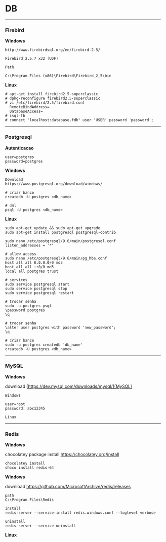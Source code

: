 # DB

---

### Firebird

**Windows**

```text
http://www.firebirdsql.org/en/firebird-2-5/

Firebird 2.5.7 x32 (UDF)

Path

C:\Program Files (x86)\Firebird\Firebird_2_5\bin
```

**Linux**

```text
# apt-get install firebird2.5-superclassic
# dpkg-reconfigure firebird2.5-superclassic
# vi /etc/firebird/2.5/firebird.conf
  RemoteBindAddress=
  DatabaseAccess=
# isql-fb
# connect "localhost:database.fdb" user 'USER' password 'password';
```

---

### Postgresql

**Autenticacao**

```text
user=postgres
password=postgres
```

**Windows**

```text
Download
https://www.postgresql.org/download/windows/

# criar banco
createdb -U postgres <db_name>

# dml
psql -U postgres <db_name>
```

**Linux**

```text
sudo apt-get update && sudo apt-get upgrade
sudo apt-get install postgresql postgresql-contrib

sudo nano /etc/postgresql/9.6/main/postgresql.conf
listen_addresses = '*'

# allow access
sudo nano /etc/postgresql/9.6/main/pg_hba.conf
host all all 0.0.0.0/0 md5
host all all ::0/0 md5
local all postgres trust

# services
sudo service postgresql start
sudo service postgresql stop
sudo service postgresql restart

# trocar senha
sudo -u postgres psql
\password postgres
\q

# trocar senha
\alter user postgres with password 'new_password';
\q

# criar banco
sudo -u postgres createdb 'db_name'
createdb -U postgres <db_name>
```

---

### MySQL

**Windows**

download
[https://dev.mysql.com/downloads/mysql/](MySQL)


```text
Windows

user=root
password: abc12345

Linux

```

---

### Redis

**Windows**

chocolatey package install
https://chocolatey.org/install

```text
chocolatey install
choco install redis-64
```

**Windows**

download
https://github.com/MicrosoftArchive/redis/releases

```text
path
C:\Program Files\Redis

install
redis-server --service-install redis.windows.conf --loglevel verbose

uninstall
redis-server --service-uninstall
```

**Linux**
